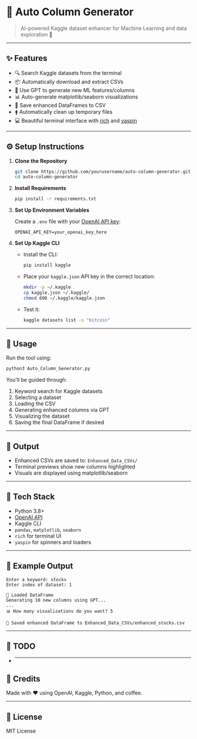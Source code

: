 # 🦨 Auto Column Generator

> AI-powered Kaggle dataset enhancer for Machine Learning and data exploration 🚀

&#x20; &#x20;

---

## ✨ Features

- 🔍 Search Kaggle datasets from the terminal
- 📦 Automatically download and extract CSVs
- 🧠 Use GPT to generate new ML features/columns
- 📊 Auto-generate matplotlib/seaborn visualizations
- 📀 Save enhanced DataFrames to CSV
- 🛉 Automatically clean up temporary files
- 💻 Beautiful terminal interface with [rich](https://github.com/Textualize/rich) and [yaspin](https://github.com/pavdmyt/yaspin)

---

## ⚙️ Setup Instructions

1. **Clone the Repository**

   ```bash
   git clone https://github.com/yourusername/auto-column-generator.git
   cd auto-column-generator
   ```

2. **Install Requirements**

   ```bash
   pip install -r requirements.txt
   ```

3. **Set Up Environment Variables**

   Create a `.env` file with your [OpenAI API key](https://platform.openai.com/account/api-keys):

   ```env
   OPENAI_API_KEY=your_openai_key_here
   ```

4. **Set Up Kaggle CLI**

   - Install the CLI:

     ```bash
     pip install kaggle
     ```

   - Place your `kaggle.json` API key in the correct location:

     ```bash
     mkdir -p ~/.kaggle
     cp kaggle.json ~/.kaggle/
     chmod 600 ~/.kaggle/kaggle.json
     ```

   - Test it:

     ```bash
     kaggle datasets list -s "bitcoin"
     ```

---

## 🚀 Usage

Run the tool using:

```bash
python3 Auto_Column_Generator.py
```

You'll be guided through:

1. Keyword search for Kaggle datasets
2. Selecting a dataset
3. Loading the CSV
4. Generating enhanced columns via GPT
5. Visualizing the dataset
6. Saving the final DataFrame if desired

---

## 📂 Output

- Enhanced CSVs are saved to: `Enhanced_Data_CSVs/`
- Terminal previews show new columns highlighted
- Visuals are displayed using matplotlib/seaborn

---

## 🛀 Tech Stack

- Python 3.8+
- [OpenAI API](https://platform.openai.com/)
- Kaggle CLI
- `pandas`, `matplotlib`, `seaborn`
- `rich` for terminal UI
- `yaspin` for spinners and loaders

---

## 🧪 Example Output

```
Enter a keyword: stocks
Enter index of dataset: 1

👋 Loaded DataFrame
Generating 10 new columns using GPT...
...
📊 How many visualizations do you want? 5

📂 Saved enhanced DataFrame to Enhanced_Data_CSVs/enhanced_stocks.csv
```

---

## 📌 TODO

- ***

## 🧠 Credits

Made with ❤️ using OpenAI, Kaggle, Python, and coffee.

---

## 📄 License

MIT License
